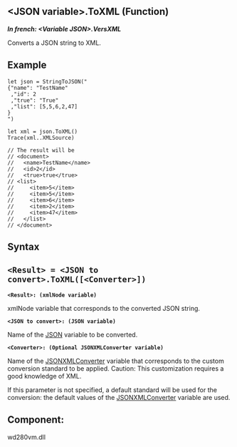 


## &lt;JSON variable&gt;.ToXML (Function)

***In french: &lt;Variable JSON&gt;.VersXML***



<a name="XUse"></a>
<a name="Use"></a>
<a name="description"></a>
Converts a JSON string to XML.
<a name="Example1"></a>
<a name="sample_code"></a>

## Example


```wl
let json = StringToJSON("
{"name": "TestName"
 ,"id": 2
 ,"true": "True"
 ,"list": [5,5,6,2,47]
}
")

let xml = json.ToXML()
Trace(xml..XMLSource)

// The result will be 
// <document>
//   <name>TestName</name>
//   <id>2</id>
//   <true>true</true>
// <list>
//     <item>5</item>
//     <item>5</item>
//     <item>6</item>
//     <item>2</item>
//     <item>47</item>
//   </list>
// </document>
```

<a name="XSYNTAX"></a>

## Syntax
<a name="SYNTAX1"></a>

`<Result> = <JSON to convert>.ToXML([<Converter>])`
---

**`<Result>: (xmlNode variable)`**

xmlNode variable that corresponds to the converted JSON string.

**`<JSON to convert>: (JSON variable)`**

Name of the [JSON](../Motscles/1000023611.md) variable to be converted.

**`<Converter>: (Optional JSONXMLConverter variable)`**

Name of the [JSONXMLConverter](../WDLang5/1410087323.md) variable that corresponds to the custom conversion standard to be applied. 
Caution: This customization requires a good knowledge of XML. 

If this parameter is not specified, a default standard will be used for the conversion: the default values of the [JSONXMLConverter](../WDLang5/1410087323.md) variable are used.



<a name="XComponent"></a>

## Component:
wd280vm.dll
